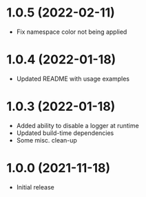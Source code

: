 # 1.0.5 (2022-02-11)

- Fix namespace color not being applied

# 1.0.4 (2022-01-18)

- Updated README with usage examples

# 1.0.3 (2022-01-18)

- Added ability to disable a logger at runtime
- Updated build-time dependencies
- Some misc. clean-up

# 1.0.0 (2021-11-18)

- Initial release
